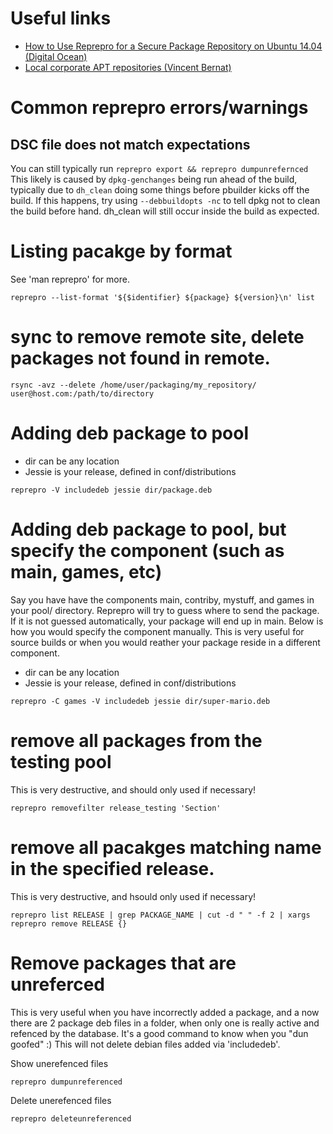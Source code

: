 # Useful links
* [How to Use Reprepro for a Secure Package Repository on Ubuntu 14.04 (Digital Ocean)](https://www.digitalocean.com/community/tutorials/how-to-use-reprepro-for-a-secure-package-repository-on-ubuntu-14-04)
* [Local corporate APT repositories (Vincent Bernat)](http://vincent.bernat.im/en/blog/2014-local-apt-repositories.html)

# Common reprepro errors/warnings

## DSC file does not match expectations

You can still typically run `reprepro export && reprepro dumpunrefernced` This likely is caused by `dpkg-genchanges` being run ahead of the build, typically due to `dh_clean` doing some things before pbuilder kicks off the build. If this happens, try using `--debbuildopts -nc` to tell dpkg not to clean the build before hand. dh_clean will still occur inside the build as expected.

# Listing pacakge by format

See 'man reprepro' for more.

```
reprepro --list-format '${$identifier} ${package} ${version}\n' list
```

# sync to remove remote site, delete packages not found in remote.
```
rsync -avz --delete /home/user/packaging/my_repository/ user@host.com:/path/to/directory
```

# Adding deb package to pool
* dir can be any location
* Jessie is your release, defined in conf/distributions
```
reprepro -V includedeb jessie dir/package.deb
```

# Adding deb package to pool, but specify the component (such as main, games, etc)
Say you have have the components main, contriby, mystuff, and games in your pool/ directory. Reprepro will try to guess where to send the package. If it is not guessed automatically, your package will end up in main. Below is how you would specify the component manually. This is very useful for source builds or when you would reather your package reside in a different component.

* dir can be any location
* Jessie is your release, defined in conf/distributions
```
reprepro -C games -V includedeb jessie dir/super-mario.deb
```

# remove all packages from the testing pool
This is very destructive, and should only used if necessary!
```
reprepro removefilter release_testing 'Section'
```

# remove all pacakges matching name in the specified release.
This is very destructive, and hsould only used if necessary!

```
reprepro list RELEASE | grep PACKAGE_NAME | cut -d " " -f 2 | xargs reprepro remove RELEASE {}
```

# Remove packages that are unreferced

This is very useful when you have incorrectly added a package, and a now there are 2 package deb files in a folder, when only one is really active and refenced by the database. It's a good command to know when you "dun goofed" :) This will not delete debian files added via 'includedeb'. 

Show unerefenced files
```
reprepro dumpunreferenced
```

Delete unerefenced files
```
reprepro deleteunreferenced
```
